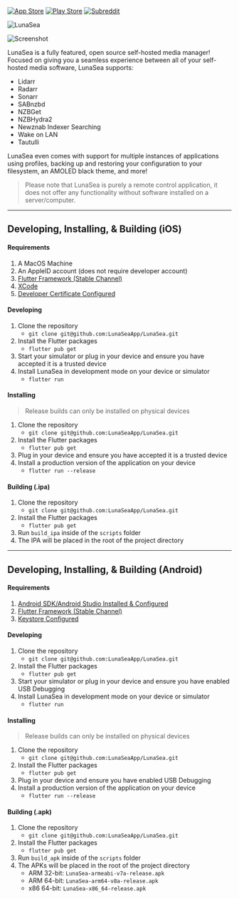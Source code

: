 [![App Store](https://img.shields.io/badge/App%20Store-v4.1.0-red?style=for-the-badge&logo=app-store&color=%232196F3&logoColor=white)](https://apps.apple.com/us/app/lunasea/id1496797802?ls=1)
[![Play Store](https://img.shields.io/badge/Play%20Store-v4.1.0-red?style=for-the-badge&logo=google-play&color=%234CAF50&logoColor=white)](https://play.google.com/store/apps/details?id=app.lunasea.lunasea)
[![Subreddit](https://img.shields.io/reddit/subreddit-subscribers/LunaSeaApp?label=reddit&logo=reddit&color=%23F44336&logoColor=white&style=for-the-badge)](https://www.reddit.com/r/LunaSeaApp)

![LunaSea](https://www.lunasea.app/images/banner.png)

![Screenshot](https://www.lunasea.app/images/hero.png)

LunaSea is a fully featured, open source self-hosted media manager! Focused on giving you a seamless experience between all of your self-hosted media software, LunaSea supports:

- Lidarr
- Radarr
- Sonarr
- SABnzbd
- NZBGet
- NZBHydra2
- Newznab Indexer Searching
- Wake on LAN
- Tautulli

LunaSea even comes with support for multiple instances of applications using profiles, backing up and restoring your configuration to your filesystem, an AMOLED black theme, and more!

> Please note that LunaSea is purely a remote control application, it does not offer any functionality without software installed on a server/computer.

---

## Developing, Installing, &amp; Building (iOS)

#### Requirements

1. A MacOS Machine
2. An AppleID account (does not require developer account)
3. [Flutter Framework (Stable Channel)](https://flutter.dev/)
4. [XCode](https://apps.apple.com/ca/app/xcode/id497799835?mt=12)
5. [Developer Certificate Configured](https://github.com/LunaSeaApp/LunaSea/wiki/Setup-of-Development-Certificate)

#### Developing

1. Clone the repository
    - `git clone git@github.com:LunaSeaApp/LunaSea.git`
2. Install the Flutter packages
    - `flutter pub get`
3. Start your simulator or plug in your device and ensure you have accepted it is a trusted device
4. Install LunaSea in development mode on your device or simulator
    - `flutter run` 

#### Installing

> Release builds can only be installed on physical devices

1. Clone the repository
    - `git clone git@github.com:LunaSeaApp/LunaSea.git`
2. Install the Flutter packages
    - `flutter pub get`
3. Plug in your device and ensure you have accepted it is a trusted device
4. Install a production version of the application on your device
    - `flutter run --release`

#### Building (.ipa)

1. Clone the repository
    - `git clone git@github.com:LunaSeaApp/LunaSea.git`
2. Install the Flutter packages
    - `flutter pub get`
3. Run `build_ipa` inside of the `scripts` folder
4. The IPA will be placed in the root of the project directory

---

## Developing, Installing, &amp; Building (Android)

#### Requirements

1. [Android SDK/Android Studio Installed & Configured](https://developer.android.com/studio)
2. [Flutter Framework (Stable Channel)](https://flutter.dev/)
3. [Keystore Configured](https://github.com/LunaSeaApp/LunaSea/wiki/Configure-Keystore)

#### Developing

1. Clone the repository
    - `git clone git@github.com:LunaSeaApp/LunaSea.git`
2. Install the Flutter packages
    - `flutter pub get`
3. Start your simulator or plug in your device and ensure you have enabled USB Debugging
4. Install LunaSea in development mode on your device or simulator
    - `flutter run` 

#### Installing

> Release builds can only be installed on physical devices

1. Clone the repository
    - `git clone git@github.com:LunaSeaApp/LunaSea.git`
2. Install the Flutter packages
    - `flutter pub get`
3. Plug in your device and ensure you have enabled USB Debugging
4. Install a production version of the application on your device
    - `flutter run --release`

#### Building (.apk)

1. Clone the repository
    - `git clone git@github.com:LunaSeaApp/LunaSea.git`
2. Install the Flutter packages
    - `flutter pub get`
3. Run `build_apk` inside of the `scripts` folder
4. The APKs will be placed in the root of the project directory
    - ARM 32-bit: `LunaSea-armeabi-v7a-release.apk`
    - ARM 64-bit: `LunaSea-arm64-v8a-release.apk`
    - x86 64-bit: `LunaSea-x86_64-release.apk`
